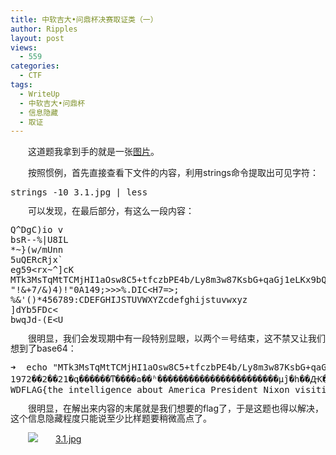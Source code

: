 ```yaml
---
title: 中软吉大•问鼎杯决赛取证类（一）
author: Ripples
layout: post
views:
  - 559
categories:
  - CTF
tags:
  - WriteUp
  - 中软吉大•问鼎杯
  - 信息隐藏
  - 取证
---
```

<p style="text-indent: 2em;">
  这道题我拿到手的就是一张<a href="http://geekjayvic-wordpress.stor.sinaapp.com/uploads/2014/09/3.1.jpg" target="_blank">图片</a>。
</p>

<p style="text-indent: 2em;">
  按照惯例，首先直接查看下文件的内容，利用strings命令提取出可见字符：
</p>

<pre class="brush:bash;toolbar:false">strings&nbsp;-10&nbsp;3.1.jpg&nbsp;|&nbsp;less</pre>

<p style="line-height: 16px; text-indent: 2em;">
  可以发现，在最后部分，有这么一段内容：
</p>

<!--more-->

<pre class="brush:plain;toolbar:false">Q^DgC)io&nbsp;v
bsR--%|U8IL
*~}(w/mUnn
5uQERcRjx`
eg59&lt;rx~^]cK
MTk3MsTqMtTCMjHI1aOsw8C5+tfczbPE4b/Ly8m3w87KsbG+qaGj1eLKx9bQw8DBvbn6t8fV/bOju6/H6b/2z8K1xLXa0ru0ztSqyte8trfDzsqho7WxzOzPws7no6zDq9b3z6/U2tSiy/m74bz7wcvE4b/Ly8mho7C01dXLq7e9ysLHsNS8tqijrLTLtM674cy4xNrI3b371rnN4tC5oaO74cy4veHK+Lrzo6zW0Le9vau74cy4vMfCvNf3zqq++MPczsS8/qGjDQpXREZMQUd7dGhlIGludGVsbGlnZW5jZSBhYm91dCBBbWVyaWNhIFByZXNpZGVudCBOaXhvbiB2aXNpdGluZyBCZWlqaW5nfQ==
"!&+7/&)4)!"0A149;&gt;&gt;&gt;%.DIC&lt;H7=&gt;;
%&&#39;()*456789:CDEFGHIJSTUVWXYZcdefghijstuvwxyz
]dYb5FDc&lt;
bwqJd-(E&lt;U</pre>

<p style="line-height: 16px; text-indent: 2em;">
  很明显，我们会发现期中有一段特别显眼，以两个＝号结束，这不禁又让我们想到了base64：
</p>

<pre class="brush:bash;toolbar:false">➜&nbsp;&nbsp;echo&nbsp;"MTk3MsTqMtTCMjHI1aOsw8C5+tfczbPE4b/Ly8m3w87KsbG+qaGj1eLKx9bQw8DBvbn6t8fV/bOju6/H6b/2z8K1xLXa0ru0ztSqyte8trfDzsqho7WxzOzPws7no6zDq9b3z6/U2tSiy/m74bz7wcvE4b/Ly8mho7C01dXLq7e9ysLHsNS8tqijrLTLtM674cy4xNrI3b371rnN4tC5oaO74cy4veHK+Lrzo6zW0Le9vau74cy4vMfCvNf3zqq++MPczsS8/qGjDQpXREZMQUd7dGhlIGludGVsbGlnZW5jZSBhYm91dCBBbWVyaWNhIFByZXNpZGVudCBOaXhvbiB2aXNpdGluZyBCZWlqaW5nfQ=="&nbsp;|&nbsp;base64&nbsp;-D
1972��2��21�գ������ͳ����ɷ��ʱ�����������������������µĵ�һ��Ԫ�׼����ʡ��������磬ë��ϯ��Ԣ����������ɡ�����˫����ǰԼ�����˴λ����ݽ���й����������з�������¼��Ϊ�����ļ���
WDFLAG{the&nbsp;intelligence&nbsp;about&nbsp;America&nbsp;President&nbsp;Nixon&nbsp;visiting&nbsp;Beijing}%</pre>

<p style="line-height: 16px; text-indent: 2em;">
  很明显，在解出来内容的末尾就是我们想要的flag了，于是这题也得以解决，这个信息隐藏程度只能说至少比样题要稍微高点了。
</p>

<p style="line-height: 16px; text-indent: 2em;">
  <img src="http://geekjayvic.sinaapp.com/wp-content/plugins/wp-ueditor2/ueditor/dialogs/attachment/fileTypeImages/icon_default.png" /><a href="http://geekjayvic-wordpress.stor.sinaapp.com/uploads/2014/09/3.1.jpg">3.1.jpg</a>
</p>

